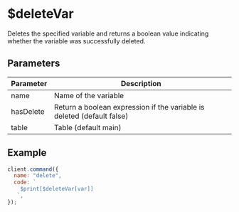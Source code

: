 # $deleteVar

Deletes the specified variable and returns a boolean value indicating whether the variable was successfully deleted.

## Parameters

| Parameter | Description                                                            |
| --------- | ---------------------------------------------------------------------- |
| name      | Name of the variable                                                   |
| hasDelete | Return a boolean expression if the variable is deleted (default false) |
| table     | Table (default main)                                                   |

## Example

```js
client.command({
  name: "delete",
  code: `
    $print[$deleteVar[var]]
   `,
});
```
